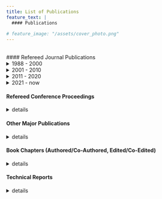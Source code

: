 ```yaml
---
title: List of Publications
feature_text: |
  #### Publications
  
# feature_image: "/assets/cover_photo.png" 
---
```



<br>
#### Refereed Journal Publications

<details markdown=1>
<summary> 1988 - 2000 </summary>


  1. Bell, J. B., Dawson, C. and Shubin, G. R., “An unsplit, higher order Godunov method for scalar conservation laws in multiple dimensions,” Journal of Computational Physics, 74 (1): 1-24, January 1988.
  1. Dawson, C., Russell, T. F. and Wheeler, M. F., “Some Improved Error Estimates for the Modified Method of Characteristics,” SIAM Journal on Numerical Analysis, 26 (6): 1487-1512, 1989.
  1. Dawson, C., “Godunov-mixed methods for immiscible displacement,” International Journal for Numerical Methods in Fluids, 11: 835-847, 1990.
  1. Dawson, C., Du , Q., and Dupont, T. F., “A finite difference domain decomposition method for numerical solution of the heat equation,” Math. Comp., 57: 63-71, 1991.
  1. Dawson, C., “Godunov-mixed methods for advective flow problems in one space dimension,” SIAM Journal on Numerical Analysis, 28 (5): 1282-1309, 1991.
  1. Chiang, C. Y., Dawson, C., and Wheeler, M. F., “Modeling of in-situ biorestoration of organic compounds in groundwater,” Transport in Porous Media, 6 (5) 667-702, October 1991.
  1. Dawson, C., Dupont, T. F., “Explicit/implicit, conservative Galerkin domain decomposition procedures for parabolic equations,” Math. Comp., 58: 21-34, 1992.
  1. Chellum, S, Wiesner, M., and Dawson, C., “Slip at a uniformly porous boundary: Effect on fluid flow and mass transfer,” J. Eng. Math., 26: 481-492, 1992.
  1. Dawson, C., “Godunov-mixed methods for advection-diffusion equations in multidimensions,” SIAM Journal on Numerical Analysis, 30 (5): 1315-1332, 1993.
  1. Grundy, R. E., van Duijn, C. J., and Dawson, C., “Asymptotic profiles with finite mass in one- dimensional contaminant transport through porous media: the fast reaction case,” Quarterly Journal of Mechanics and Applied Math, 47 (1): 69-106, 1994.
  1. Wood, B., Dawson, C., Streile, G., and Szecsody, J., “Modeling contaminant transport and biodegradation in a layered porous media system,” Water Resources Research, 30: 1833-1845, 1994.
  1. Dawson, C. and Dupont, T. F., “Explicit/implicit, conservative domain decomposition procedures for parabolic problems based on block-centered finite differences,” SIAM Journal on Numerical Analysis, 31 (4): 1045-1061, 1994.
  1. Dawson, C., van Duijn, C. J. and Wheeler, M. F., “Characteristic-Galerkin methods for contaminant transport with nonequilibrium adsorption kinetics,” SIAM Journal on Numerical Analysis, 31 (4): 982- 999, 1994.
  1. Shaw, S., Warby, M. K., Whiteman, J. R., Dawson, C., and Wheeler, M. F., “Numerical techniques for the treatment of quasistatic viscoelastic stress problems in linear isotropic solids,” Computer Methods in Applied Mechanics and Engineering, 118 (3-4): 211-237, October 1994.
  1. Dawson, C., “High-resolution upwind-mixed finite element methods for advection-diffusion equations with variable time stepping,” Numerical Methods for Partial Differential Equations, 11: 525-538, 1995.
  1. Chellam, S., Wiesner, M. R., and Dawson, C., “Laminar flow in porous ducts,” Reviews in Chemical Engineering, 11: 52-99, 1995.
  1. Wood, B., Ginn, T., and Dawson, C., “Effects of microbial metabolic lag in contaminant transport and biodegradation modeling,” Water Resources Research, 31: 553-563, 1995.
  1. Chiang, C. Y., Raven, G., and Dawson, C., “The relationship between monitoring well and aquifer solute concentrations,” Ground Water, 33: 718-726, 1995.
  1. Dawson, C., van Duijn, C. J., and Grundy, R. E., “Large time asymptotics in contaminant transport in porous media,” SIAM Journal on Applied Mathematics, 56 (4): 965-993, 1996.
  20. Hamed, M., Bedient, P. B. and Dawson, C., “Probabilistic modeling of aquifer heterogeneity using reliability methods,” Advances in Water Resources, 19 (5): 277-295, October 1996.
  21. Arbogast, T., Bryant, S., Dawson, C., Saaf, F., Wang, C. and Wheeler, M. F., “Computational methods for multiphase flow and reactive transport problems arising in subsurface contaminant remediation,” Journal of Computational and Applied Mathematics, 74 (1-2): 19-32, November 1996.
  22. van Duijn C. J., Grundy, R. E., and Dawson, C., “Large time profiles in reactive solute transport,” Transport in Porous Media, 27: 57-84, 1997.
  23. Dawson, C. N., Klie, H., Wheeler, M. F., and Woodward, C. S., “A parallel, implicit, cell-centered method for two-phase flow with a preconditioned Newton-Krylov solver,” Computational Geosciences, Vol. 1, pp. 215-249, 1997.
  24. Arbogast, T., Dawson, C. N., Keenan, P. T., Wheeler, M. F. and Yotov, I., “Enhanced cell-centered finite differences for elliptic equations on general geometry,” SIAM Journal on Scientific Computing, 19 (2): 404-425, 1998.
  25. Dawson, C. N., Wheeler, M. F. and Woodward, C. S., “A two-grid finite difference scheme for nonlinear parabolic equations,” SIAM Journal on Numerical Analysis, 35 (2): 435-452, 1998.
  26. Chippada, S., Dawson, C. N., Martinez, M. L., and Wheeler, M. F., “Finite element approximations to the system of shallow water equations I: Continuous-time a priori error estimates,” SIAM Journal on Numerical Analysis, 35 (2): 692-711, 1998.
  27. Dawson, C. N., “Analysis of an upwind-mixed finite element method for nonlinear contaminant transport equations,” SIAM Journal on Numerical Analysis, 35 (5): 1709-1724, 1998.
  28. Chippada, S., Dawson, C. N., Martinez-Canales, M. L. and Wheeler, M. F., “Finite element approximations to the system of shallow water equations II: Discrete-time a priori error estimates,” SIAM Journal on Numerical Analysis, 36 (1): 226-250, 1998.
  29. Abate, J., Wang, P., Sepehrnoori, K., and Dawson, C., “Application of an automatic differentiation tool in the development of a compositional reservoir simulator,” Commun. Numer. Meth. Engrg., 15: 423- 434, 1999.
  30. Dawson, C. and Kirby, R., “Solution of parabolic equations by backward Euler-mixed finite element methods on a dynamically changing mesh,” SIAM Journal on Numerical Analysis, 37 (2): 423-442, 1999.
  31. Dawson, C. and Aizinger, V., “Upwind-mixed methods for transport equations,” Computational Geosciences, Vol. 3, pp. 93-110, 1999.
  32. Dawson, C., “Conservative, shock-capturing transport methods with nonconservative velocity approximations,” Computational Geosciences, Vol. 3, pp. 205-227, 2000.
  33. Holder, A.W., Bedient, P.B. and Dawson, C.N., “FLOTRAN, a three-dimensional ground water model, with comparisons to analytical solutions and other models,” Advances in Water Resources, 23 (5): 517-530, February 2000.
  34. Woodward, C.S. and Dawson, C.N., “Analysis of expanded mixed finite element methods for a nonlinear parabolic equation modeling flow into variably saturated porous media,” SIAM Journal on Numerical Analysis, 37 (3): 701-724, 2000.
  35. Dawson, C. and Martinez-Canales, M., “A characteristic-Galerkin approximation to a system of shallow water equations,” Numerische Mathematik, Vol. 86, pp. 239-256, 2000.
  36. Aizinger, V., Dawson, C., Cockburn, B. and Castillo, P., “Local discontinuous Galerkin methods for contaminant transport,” Advances in Water Resources, 24 (1): 73-87, October 2000.
  37. Bryant, S., Dawson, C. and van Duijn, C. J., “Dispersion-induced chromatographic waves,” Ind. Eng. Chem. Res., Vol. 39, pp. 2682-2691, 2000.
  38. Dawson, C. and Martinez-Canales, M., “Finite element approximations to the system of shallow water equations, Part III: On the treatment of boundary conditions,’’ SIAM Journal on Numerical Analysis, 38 (1): 149-159, 2000.

</details>

<details markdown=1>

<summary> 2001 - 2010 </summary>


  39. Dawson, C. and Kirby, R., “High resolution schemes for conservation laws with locally varying time steps,” SIAM Journal on Scientific Computing, 22, (6): 2256-2281, 2001.
  40. Dawson, C. and Proft, J., “A priori error estimates for interior penalty versions of the local discontinuous Galerkin method applied to transport equations,’’ Numerical Methods for Partial Differential Equations, 17: 545-561, 2001.
  41. Aizinger, V. and Dawson, C., “A discontinuous Galerkin method for two-dimensional flow and transport in shallow water,’’ Advances in Water Resources, 25 (1): 67-84, January 2002.
  42. Cockburn, B. and Dawson, C., “Approximation of the velocity by coupling discontinuous Galerkin and mixed finite element methods for flow problems,” Computational Geosciences, 6: 505-522, 2002.
  43. Mazzia, A., Bergamaschi, L., Dawson, C. and Putti, M., “Godunov mixed methods on triangular grids
  for advection dispersion equations,” Computational Geosciences, 6: 123-139, 2002.
  44. Dawson, C. and Proft, J., “Coupling of continuous and discontinuous Galerkin methods for transport problems,” Computer Methods in Applied Mechanics and Engineering, 191 (29-30): 3213-3231, May
  2002.
  45. Dawson, C. and Proft, J., “Discontinuous and coupled continuous/discontinuous Galerkin methods for
  the shallow water equations,” Computer Methods in Applied Mechanics and Engineering, 191 (41-42):
  4721-4746, September 2002.
  46. Dawson, C. and Proft J., “Discontinuous/continuous Galerkin methods for coupling the primitive and
  wave continuity equations of shallow water,” Computer Methods in Applied Mechanics and
  Engineering, 192 (47-48): 5123-5145, November 2003.
  47. Dawson, C., “The pk+1 – sk Discontinuous Galerkin Method for Elliptic Equations,” SIAM Journal on
  Numerical Analysis, 40 (6): 2151 – 2170, 2002.
  48. Dawson, C. and Proft, J., “Coupled discontinuous and continuous Galerkin finite element methods for
  the depth-integrated shallow water equations,” Computer Methods in Applied Mechanics and
  Engineering,193 (3-5): 289-318, January 2004.
  49. Dawson, C., Sun, S. and Wheeler, M. F., “Compatible Algorithms for Coupled Flow and Transport,”
  Computer Methods in Applied Mechanics and Engineering, 193 (23-26): 2565-2580, June 2004.
  50. Dawson, C. and Aizinger, V., “A Discontinuous Galerkin Method for Three-dimensional Shallow Water
  Equations,” Journal of Scientific Computing, 22 (1): 245-267, June 2005.
  51. Dawson, C., “Coupling Local Discontinuous and Continuous Galerkin Methods for Flow Problems,”
  Advances in Water Resources, 28 (7): 729-744, July 2005.
  52. Kubatko, E., Westerink, J.J. and Dawson, C., “An Unstructured Grid Morphodynamic Model with a
  Discontinuous Galerkin Method for Bed Evolution,” Ocean Modelling, 15 (1-2): 71-89, 2006.
  53. Dawson, C. and Baird, J., “The Representer Method for Data Assimilation in Single-phase Darcy Flow
  in Porous Media,” Computational Geosciences, 9: 247-271, 2005.
  54. Dawson, C.N., Editor, Special Issue on Discontinuous Galerkin Methods, Computer Methods in Applied
  Mechanics and Engineering, 195 (25-28), May 2006.
  55. Dawson, C., Westerink J.J., Feyen, J. and Pothina, D., “Continuous, Discontinuous and Coupled
  Discontinuous-Continuous Galerkin Finite Element Methods for the Shallow Water Equations,”
  International Journal for Numerical Methods in Fluids, 52 (1): 63-88, September 2006.
  56. Dawson, C., “Analysis of discontinuous finite element methods for ground water/surface water
  coupling,” SIAM Journal on Numerical Analysis, 44 (4): 1375-1404, 2006.
  57. Li, H., Farthing, M., Dawson, C. and Miller, C.T., “Local discontinuous Galerkin approximations to
  Richards' equation,” Advances in Water Resources, 30 (3): 555-575, March 2007.
  58. Kubatko, E.J., Westerink, J.J., and Dawson, C., “hp Discontinuous Galerkin methods for advection dominated problems in shallow water,” Computer Methods in Applied Mechanics and Engineering,
  196 (1-3): 437-451, December 2006.
  59. Baird, J. and Dawson, C., “A Posteriori Error Estimation of the Representer Method for Single-Phase
  Darcy Flow,” Computer Methods in Applied Mechanics and Engineering, 196 (9-12): 1623-1632,
  February 2007.
  60. Aizinger, V. and Dawson, C., “The Local Discontinuous Galerkin Method for Three Dimensional
  Shallow Water Flow,” Computer Methods in Applied Mechanics and Engineering, 196 (4-6): 734-746,
  January 2007.
  61. Kubatko, E. J., Westerink, J. J., and Dawson, C., “Semi discrete discontinuous Galerkin methods and
  stage-exceeding-order, strong-stability-preserving Runge-Kutta time discretizations,” Journal of
  Computational Physics, 222 (2): 832-848, March 2007.
  62. Westerink, J. J., Luettich, R. A., Feyen, J. C., Atkinson, J. H., Dawson, C. N., Roberts, H. J., Powell,
  M. D., Dunion, J. P., Kubatko, E. J., and Pourtaheri, H., “A Basin to Channel Scale Unstructured Grid Hurricane Storm Surge Model applied to Southern Louisiana,” Monthly Weather Review, 136: 833-
  864, 2008.
  63. Baird, J. and Dawson, C., “The representer method for two-phase flow in porous media,”
  Computational Geosciences, 11 (3): 235-248, September 2007.
  64. Iglesias, M. and Dawson, C., “The representer method for state and parameter estimation in single-
  phase Darcy flow,” Computer Methods in Applied Mechanics and Engineering, 196 (45-48): 4577-
  4596, September 2007.
  65. Dawson, C., “A continuous/discontinuous Galerkin framework for modeling coupled subsurface and
  surface water flow,” Computational Geosciences, 12 (4): 451-472, December 2008.
  66. Alonso, R. J., Santillana, M. and Dawson, C., “Analysis of the diffusive wave approximation of the
  Shallow Water equations,” European Journal of Applied Mathematics, 19: 575-606, 2008.
  67. Kees, C.E., Farthing, M.W. and Dawson, C.N., “Locally conservative, stabilized finite element methods
  for variably saturated flow,” Computer Methods in Applied Mechanics and Engineering, 197 (51-52):
  4610-4625, October 2008.
  68. Kubatko, E.J., Dawson, C. and Westerink, J.J., “Time step restrictions for Runge-Kutta discontinuous
  Galerkin methods on triangular grids,” Journal of Computational Physics, 227 (23): 9697-9710,
  December 2008.
  69. Kubatko, E.J., Bunya, S., Dawson, C. and Westerink J.J., “Dynamic p-adaptive Runge-Kutta
  discontinuous Galerkin methods for the shallow water equations, “ Computer Methods in Applied
  Mechanics and Engineering, 198: 1766-1774, 2009.
  70. Kubatko, E.J., Bunya, S., Dawson, C., Westerink, J.J. and Mirabito, C., “A performance comparison of
  continuous and discontinuous finite element shallow water models,” Journal of Scientific Computing,
  40: 315-339, 2009.
  71. Bunya, S., Kubatko, E.J., Westerink, J.J. and Dawson, C., “A wetting and drying treatment for the
  Runge-Kutta discontinuous Galerkin solution to the shallow water equations,” Computer Methods in
  Applied Mechanics and Engineering, 198: 1548-1562, 2009.
  72. Liu, R., Wheeler, M.F., Dawson, C.N. and Dean, R.H., “ Modeling of convection-dominated
  thermoporomechanics problems using incomplete interior penalty Galerkin method,” Computer
  Methods in Applied Mechanics and Engineering, 198: 919-919, 2009.
  73. Liu, R., Wheeler, M.F., and Dawson, C.N., “A three-dimensional nodal-based implementation of a
  family of discontinuous Galerkin methods for elasticity problems,” Computers and Structures, 87:
  141-150, 2009.
  74. Iglesias, M. and Dawson, C., “An iterative representer-based scheme for data inversion in reservoir
  modeling,” Inverse Problems, 25 (3): 1-34, January 2009.
  75. Liu, R., Wheeler, M.F., Dawson, C.N. and Dean, R.H., “On a coupled discontinuous/continuous
  Galerkin framework and an adaptive penalty scheme for poroelasticity problems,” Computer Methods
  in Applied Mechanics and Engineering, 198: 3499-3510, 2009.
  76. Santillana, M. and Dawson, C., “A numerical approach to study the properties of solutions of the
  diffusive wave approximation of the shallow water equations,” Computational Geosciences, 14 (1):
  31-53, January 2010.
  77. Bunya, S., Dietrich, J.C., Westerink, J.J., Ebersole, B.A., Smith, J.M., Atkinson, J.H., Jensen, R., Resio,
  D.T., Luettich, R.A., Dawson, C., Cardone, V.J., Cox, A.T., Powell, M.D., Westerink, H.J., Roberts, H.J., “A high resolution coupled riverine flow, tide, wind, wind wave and storm surge model for Southern Louisiana and Mississippi: Part I-model development and validation,” Monthly Weather Review, 138 (2): 345-377, 2010.
  78. Dietrich, J.C., Bunya, S., Westerink, J.J., Ebersole, B.A., Smith, J.M., Atkinson, J.H., Jensen, R., Resio, D.T., Luettich, R.A., Dawson, C., Cardone, V.J., Cox, A.T., Powell, M.D., Westerink, H.J. and Roberts, H.J., “A high-resolution coupled riverine flow, tide, wind, wind wave and storm surge model for Southern Louisiana and Mississippi: Part II-synoptic description and analysis of Hurricanes Katrina and Rita,” Monthly Weather Review, 138 (2): 378-404, 2010.
  79. Santillana, M. and Dawson, C., “A local discontinuous Galerkin method for a doubly nonlinear diffusion equation arising in shallow water modeling,” Computer Methods in Applied Mechanics and Engineering, 199 (23-24): 1424-1436, April 2010.
  80. Wirasaet, D., Tanaka, S., Kubatko, E.J., Westerink, J.J. and Dawson, C., “A performance comparison of nodal discontinuous Galerkin methods on triangles and quadrilaterals,” International Journal of Numerical Methods in Fluids, 64: 1336-1362, 2010.

</details>

<details markdown=1>

<summary> 2011 - 2020 </summary>


  81. Tanaka, S., Bunya, S., Westerink, J.J., Dawson, C. and Luettich, R.A., “Scalability of an unstructured grid continuous Galerkin based hurricane storm surge model,” Journal of Scientific Computing, 46: 329-358, 2011.
  82. Dietrich, J.C., Zijlema, M., Westerink, J.J., Holtuijsen, L.H., Dawson, C., Luettich, R.A., Jr., Jensen, R., Smith, J.M., Stelling, G.S. and Stone, G.W., “Modeling hurricane waves and storm surge using integrally-coupled, scalable computations,” Coastal Engineering, 58 (1): 45-65, January 2011.
  83. Mirabito, C., Dawson, C., Kubatko, E.J., Westerink, J.J. and Bunya, S., “Implementation of a discontinuous Galerkin morphological model on two-dimensional unstructured meshes,” Computer Methods in Applied Mechanics and Engineering, 200: 189-207, 2011.
  84. Liu, R., Wheeler, M.F., Dawson, C., and Dean, R., “A fast convergent rate preserving discontinuous Galerkin framework for rate-independent plasticity problems,” Computer Methods in Applied Mechanics and Engineering, 199: 3213-3226, 2010.
  85. Butler, T., Dawson, C. and Wildey, T., “A posteriori error analysis of stochastic differential equations using polynomial chaos expansions,” SIAM Journal on Scientific Computing, 33 (3): 1267-1291, 2011.
  86. Dietrich, J.C., Westerink, J.J., Kennedy, A.B., Smith, J.M., Jensen, R.E., Zijlema, M., Holthuijsen, L.H.,
  Dawson, C., Luettich, R.A., Jr., Powell, M.D., Cardone, V.J., Cox, A.T., Stone, G.W., Pourtaheri, H., Hope, M.E, Tanaka, S., Westerink., L.G., Westerink. H.J. and Cobell, Z., “Hurricane Gustav (2008) Waves and Storm Surge: Hindcast, Synoptic Analysis and Validation in Southern Louisiana,” Monthly Weather Review, 139: 2488-2522, 2011.
  87. Dawson, C., Kubatko, E.J., Westerink, J.J., Trahan, C., Mirabito, C., Michoski, C. and Panda, N., “Discontinuous Galerkin methods for modeling Hurricane storm surge,” Advances in Water Resources, 34 (9): 1165-1176, September 2011.
  88. Michoski, C., Mirabito, C., Dawson, C., Wirasaet, D., Kubatko, E.J. and Westerink, J.J., “Adaptive hierarchic transformations over dynamic p-enriched schemes applied to generalized DG systems,” Journal of Computational Physics, 230 (22): 8028-8056, September 2011.
  89. Michoski, C., Mirabito, C., Dawson, C., Wirasaet, D., Kubatko, E.J. and Westerink, J.J., “Dynamic p- enrichment schemes for multicomponent reactive flows,” Advances in Water Resources, 34 (12): 1666-1680, December 2011.
  90. Dietrich, J.C., Tanaka, S., Westerink, J.J., Dawson, C., Luettich, R.A., Jr., Zijlema, M., Holthuijsen, L.H., Smith, J.M., Westerink, L.G., and Westerink, H.J., “Performance of the unstructured-mesh, SWAN+ADCIRC model in computing hurricane waves and surge,” Journal of Scientific Computing, 52: 468-497, 2012.
  91. Dietrich, J.C., Trahan, C.J., Howard, M.T., Fleming, J.G., Weaver, R.J., Tanaka, S., Yu, L, Luettich, R.A., Jr., Dawson, C., Wells, G., Westerink, J.J., Lu, A., Vega, K., Kubach, A., Dresback, K.M., Kolar, R.L., Kaiser, C. and Twilley, R.R., “Surface trajectories of oil transport along the northern coastline of the Gulf of Mexico,” Continental Shelf Research, 41: 17-47, 2012.
  92. Mattis, S., Dawson, C., Kees, C.E. and Farthing, M.W., “Numerical modeling of drag for flow through vegetated domains and porous structures,” Advances in Water Resources, 39: 44-59, April 2012.
  93. Trahan, C.J. and Dawson, C., “Local time-stepping in Runge-Kutta discontinuous Galerkin finite element methods applied to the shallow water equations,” Computer Methods in Applied Mechanics and Engineering, 217-220: 139-152, April 2012.
  94. Butler, T., Altaf, M.U., Dawson, C., Hoteit, I., Luo, X. and Mayo T., “Data Assimilation within the Advanced Circulation (ADCIRC) modeling framework for hurricane storm surge forecasting,” Monthly Weather Review, 140: 2215-2231, 2012.
  95. Kennedy, A.B., Westerink, J.J., Smith, J.M., Hope, M.E., Hartman, M. Taflanidis, A.A., Tanaka, S., Westerink H., Cheung, K.F., Smith, T., Hamann, M., Minamide, M., Ota A. and Dawson, C., “Tropical cyclone inundation potential on the Hawaiian Islands of Oahu and Kauai,” Ocean Modelling, 52-53: 54-68, August 2012.
  96. Miller, C.T., Dawson, C.N., Farthing, M.W., Hou, T.Y., Huang, J., Kees, C.E., Kelley, C.T. and Langtangen, H.P., “Numerical simulation of water resources problems: Models, methods, and trends,” Advances in Water Resources, 51: 405-437, January 2013.
  97. Zhang, Y., Kennedy, A., Panda, N., Dawson, C.N. and Westerink, J.J., “Boussinesq-Green-Naghdi rotational water wave theory,” Coastal Engineering, 73: 13-27, March 2013.
  98. Aizinger, V., Proft, J, Dawson, C., Pothina, D. and Negusse, S., “A three-dimensional discontinuous Galerkin model applied to the baroclinic simulation of Corpus Christi Bay,” Ocean Dynamics, 63: 89- 113, 2013.
  99. Dietrich, J.C., Zijlema, M., Allier, P.-E., Holthuijsen, L.H., Booij, N., Meixner, J.D., Proft, J.K., Dawson, C.N., Bender, C.J., Naimaster, A., Smith, J.M., and Westerink, J.J., “Limiters for spectral propagation velocities in SWAN,” Ocean Modelling, 70: 85-102, October 2013.
  100. Povich, T.J., Dawson, C.N., Kees, C.E. and Farthing, M.W., “Finite element methods for variable density flow and solute transport,” Computational Geosciences, 17: 529-550, 2013.
  101. Altaf, M.U., Butler T., Luo, X., Dawson, C., Mayo, T. and Hoteit, I., “Improving short range ensemble Kalman storm surge forecasting using robust adaptive inflation,” Monthly Weather Review, 141: 2705-2720, 2013.
  102. Dawson, C. and Videman, J.H., “A streamline diffusion finite element method for the viscous shallow water equations,” Journal of Computational and Applied Mathematics, 251: 1-7, October 2013.
  103. Dawson, C., Trahan, C.J. Kubatko, E.J., Westerink, J.J., “A parallel local timestepping Runge-Kutta discontinuous Galerkin method with applications to coastal ocean modeling,” Computer Methods in Applied Mechanics and Engineering, 259: 154-165, June 2013.
  104. Hope, M.E., Westerink, J.J., Kennedy, A.B., Kerr, P.C., Dietrich, J.C., Dawson, C., Bender, C., Smith, J.M., Jensen, R.M., Zijlema, M., Holthuijsen, L.H., Luettich, R.A., Jr., Powell, M.D., Cardone, V.J., Cox, A.T., Pourtaheri, H., Roberts, H.J., Atkinson, J.H., Tanaka, S., Westerink, H.J. and Westerink, L.G., “Hindcast and validation of Hurricane Ike (2008) Waves, Forerunner, and Storm Surge,” Journal of Geophysical Research Oceans, 118: 4424-4460, 2013.
  105. Kerr, P., Martyr, R., Donahue, A., Hope, M., Westerink, J.J., Luettich, R., Kennedy A., Dietrich, J., and Dawson, C., “U.S. IOOS coastal and ocean modeling testbed: Evaluation of tide, wave, and hurricane surge response sensitivities to mesh resolution and friction in the Gulf of Mexico,” Journal of Geophysical Research Oceans,118: 4633-4661, 2013.
  106. Martyr, R., Dietrich, J.C., Westerink, J.J., Kerr, P.C., Dawson, C., Smith, J.M., Pourtaheri, H., Powell, N., van Ledden, M., Tanaka, S., Roberts, H.J., Westerink, H.J., and Westerink, L.G., “Simulating hurricane storm surge in the lower Mississippi River under varying flow conditions,” Journal of Hydraulic Engineering, 139: 492-501, 2013.
  107. Butler, T., Dawson, C. and Wildey, T., “Propagation of Uncertainties Using Improved Surrogate Models,” SIAM/ASA Journal on Uncertainty Quantification, 1 (1): 164-191, 2013.
  108. Michoski, C., Dawson, C., Mirabito, C., Kubatko, E.J., Wirasaet, D. and Westerink, J.J., “Fully coupled methods for multiphase morphodynamics,” Advances in Water Resources, 59: 95-110, September 2013.
  109. Meixner, J., Dietrich, J.C., Dawson, C., Zijlema, M. and Holthuijsen, L.H., “A discontinuous Galerkin coupled wave propagation/circulation model,” Journal of Scientific Computing, 59 (2): 334-370, May 2014.
  110. Mayo, T., Butler, T., Dawson C. and Hoteit, I., “Data assimilation within the Advanced Circulation (ADCIRC) modeling framework for the estimation of Manning’s Friction Coefficient,” Ocean Modelling, 76: 43-58, April 2014.
  111. Mandli, K.T. and Dawson, C., “Adaptive mesh refinement for storm surge,” Ocean Modelling,75: 36- 50, March 2014.
  112. Iglesias, M. and Dawson, C., “The regularizing Levenberg-Marquardt scheme for history matching of petroleum reservoirs,” Computational Geosciences, 17: 1033-1053, 2013.
  113. Wirasaet, D., Kubatko, E.J., Michoski, C., Tanaka, S., Westerink, J.J. and Dawson, C., “Discontinuous Galerkin methods with nodal and hybrid modal/nodal triangular, quadrilateral, and polygonal elements for nonlinear shallow water flow,” Computer Methods in Applied Mechanics and Engineering, 270: 113-149, March 2014.
  114. Zhang, Y., Kennedy, A.B., Panda, N., Dawson, C. and Westerink, J.J., “Generating-absorbing sponge layers for phase-resolving wave models,” Coastal Engineering, 84:1-9, February 2014.
  115. Altaf, M.U., Butler, T., Mayo, T., Luo, X., Dawson, C., Heemink, A. and Hoteit, I., “A comparison of ensemble Kalman filters for storm surge assimilation,” Monthly Weather Review, 142 (8): 2899-2914, August 2014.
  116. Butler, T., Estep, D., Tavener, S., Dawson, C. and Westerink, J.J., “A measure-theoretic computational method for inverse sensitivity problems III: Multiple quantities of interest,” SIAM/ASA Journal on Uncertainty Quantification, 2 (1): 174-202, 2014.
  117. Mirabito, C., Dawson, C. and Aizinger, V., “An a priori error estimate for the local discontinuous Galerkin method for shallow water and morphodynamic flow,” Numerical Methods for Partial Differential Equations, 31 (2): 397-421, March 2015.
  118. Restrepo, J.M., Venkataramani, S.C. and Dawson, C., “Nearshore sticky waters,” Ocean Modelling, 80: 49-58, August 2014.
  119. Sebastian, A., Proft, J., Dietrich, J.C., Du, W., Bedient, P.B. and Dawson, C., “Characterizing hurricane storm surge behavior in Galveston Bay using the SWAN+ADCIRC model,” Coastal Engineering, 88: 171-181, June 2014.
  120. Zhang, Y., Kennedy, A.B., Donahue, A.S., Westerink, J.J., Panda, N. and Dawson, C., “Rotational surf zone modeling for O (μ4) Boussinesq-Green-Naghdi systems,” Ocean Modelling, 79: 43-53, July 2014.
  121. Meixner, J., Dietrich, J.C., Dawson, C., Zijlema, M. and Holthuijsen, L.H., “A Discontinuous Galerkin Coupled Wave Propagation/Circulation Model,” Journal of Scientific Computing, 59 (2): 334-370, May 2014.
  122. Panda, N., Dawson, C., Zhang, Y., Kennedy, A.B., Westerink, J.J. and Donahue, A.S., “Discontinuous Galerkin methods for solving Boussinesq-Green-Naghdi equations in resolving non-linear and dispersive surface water waves,” Journal of Computational Physics, 273: 570-588, September 2014.
  123. Sraj, I, Mandli, K.T., Knio, O.M., Dawson, C.N. and Hoteit, I., “Uncertainty quantification and inference of Manning’s friction coefficients using DART buoy data during the Tōhoku tsunami,” Ocean Modelling, 83: 82-97, November 2014.
  124. Donahue, A., Zhang, Y., Kennedy, A.B., Westerink, J.J., Panda, N. and Dawson, C., “A Boussinesq- scaled, pressure-Poisson water wave model,” Ocean Modelling, 86: 36-57, February 2015. .
  125. Butler, T., Graham, L., Estep, D., Dawson, C. and Westerink, J.J., “Definition and solution of a stochastic inverse problem for the Manning’s n parameter field in hydrodynamic models,” Advances in Water Resources, 78: 60-79, April 2015.
  126. Neupane, P. and Dawson, C., “A discontinuous Galerkin method for modeling flow in networks of channels,” Advances in Water Resources, 79: 61-79, May 2015.
  127.Höllt, T., Altaf, M.U., Mandli, K.T., Hadwiger, M., Dawson, C.N., and Hoteit, I., “Visualizing uncertainties in a storm surge ensemble data assimilation and forecasting,” Natural Hazards, 77 (1): 317-336, May 2015.
  128. Mattis, S.A., Dawson, C.N., Kees, C.E. and Farthing, M.W., “An immersed structure approach for fluid-vegetation interaction,” Advances in Water Resources, 80: 1-16, June 2015.
  129. Burleson, D.W., Rifai, H.S., Proft, J.K., Dawson, C. and Bedient, P.B., “Vulnerability of an industrial corridor in Texas to storm surge,” Natural Hazards, 77 (2): 1183-1203, June 2015.
  130. Sund, N., Bolster, D., Mattis, S., and Dawson, C., “Pre-asymptotic Transport Upscaling in Inertial and Unsteady Flows Through Porous Media,” Transport in Porous Media, 109 (2): 411-432, September 2015.
  131. Mattis, S.A., Butler, T.D., Dawson, C.N., Estep, D. and Vesselinov, V.V., “Parameter estimation and prediction for groundwater contamination based on measure theory,” Water Resources Research, 51 (9):7608-7629, September 2015.
  132. Wiraset, D., Brus, S.R., Michoski, C.E., Kubatko, E.J., Westerink, J.J. and Dawson, C., “Artificial boundary layers in discontinuous Galerkin solutions to shallow water equations in channels,” Journal of Computational Physics, 299: 597-612, October 2015.
  133. Hinkelmann, R., Liang, Q., Aizinger, V. and Dawson, C., “Robust shallow water models,” Environmental Earth Sciences, 74 (11): 7273-7274, December 2015.
  134. Michoski, C., Dawson, C., Kubatko, E.J., Wirasaet, D., Brus, S. and Westerink, J.J., “A Comparison of Artificial Viscosity, Limiters, and Filters, for High Order Discontinuous Galerkin Solutions in Nonlinear Settings,” Journal of Scientific Computing, 66 (1): 406-434, January 2016.
  135. Sund, N., Bolster, D. and Dawson, C., "Upscaling transport of a reacting solute through a periodically converging-diverging channel at pre-asymptotic times," Journal of Contaminant Hydrology, 182: 1-15, November 2015.
  136. Torres, J., Bass, B., Irza, N., Fang, Z., Proft, J., Dawson, C., Kiani, M. and Bedient, P., “Characterizing the hydraulic interactions of hurricane storm surge and rainfall–runoff for the Houston–Galveston region,” Coastal Engineering, 106: 7-19, December 2015.
  137.Samii, A., Panda, N., Michoski, C. and Dawson, C., “A Hybridized Discontinuous Galerkin Method for the Nonlinear Korteweg–de Vries Equation,” Journal of Scientific Computing, 68 (1): 191-212, July 2016.
  138.Donahue, A.S., Kennedy, A.B., Westerink, J.J., Zhang, Y. and Dawson, C., “Simulation of wave phenomena in the nearshore through application of O(μ2) and O(μ4) pressure-Poisson Boussinesq type models,” Coastal Engineering, 114: 61-76, August 2016.
  139. Samii, A., Michoski, C. and Dawson, C., “A parallel and adaptive hybridized discontinuous Galerkin method for anisotropic nonhomogeneous diffusion,” Computer Methods in Applied Mechanics and Engineering, 304: 118-139, June 2016.
  140.Michoski, C., Alexanderian, A., Paillet, C., Kubatko, E.J. and Dawson, C., “Stability of Nonlinear Convection– Diffusion–Reaction Systems in Discontinuous Galerkin Methods,” Journal of Scientific Computing, 70, pp. 516-550,2017..
  141.Brus, S.R., Wirasaet, D., Westerink, J.J. and Dawson, C., “Performance and Scalability Improvements for Discontinuous Galerkin Solutions to Conservation Laws on Unstructured Grids,” Journal of Scientific Computing, 70, pp. 210-242, 2017..
  142.Ozgokmen, T., Chasignet, C., Dawson, C., Dukhovskoy, D., Jacobs, G., Ledwell, J., Garcia-Pineda, O., MadDonald, I., Morey, S., Olascoaga, M., Poje, A., Reed, M. and Skancke, J., “Over What Area Did the Oil and Gas Spread During the 2010 Deepwater Horizon Oil Spill?,” Oceanography, 29 (3): 96-107, September 2016.
  143.Graham, L., Butler, T., Walsh, S., Dawson, C. and Westerink, J.J., “A measure-theoretic algorithm for estimating bottom friction in a coastal inlet: Case study of Bay St. Louis during Hurricane Gustav (2008),” Monthly Weather Review, 145, pp. 929-954, 2017.
  144.Bass, B., Irza, J.N., Proft, J., Bedient, P. and Dawson, C., “Fidelity of the integrated kinetic energy factor as an indicator of storm surge impacts,” Natural Hazards, 85: 575-595, 2017.
  145.Presho, M., Mattis, S. and Dawson, C., “Uncertainty quantification of two-phase flow problems via measure theory and the generalized multiscale finite element method,” Computational Geosciences (2016). Doi:10.1007/s10596-016-9603-2.
  146.Torres, J.M., Bass, B., Irza, J.N., Proft, J., Sebastian, A., Dawson, C., and Bedient, P (2017), “Modeling the Hydrodynamic Performance of a Conceptual Storm Surge Barrier System for the Galveston Bay Region”, Journal of Waterway, Port, Coastal, and Ocean Engineering. DOI: 10.1061/(ASCE)WW.1943-5460.0000389.
  147. Dietrich, J.C., Muhammad, A., Curcic, M., Fathi, A., Dawson, C., Chen, S. and Luettich, R., “Sensitivity of Storm Surge Predictions to Atmospheric Forcing during Hurricane Isaac (2012)”, Journal of Waterway, Port, Coastal, and Ocean Engineering, 2018, 144(1):04017035.
  148. Panda, N., Butler, T., Estep D., Graham, L. and Dawson, C., “A stochastic inverse problem for multiscale models”, International Journal for Multiscale Computational Engineering, 15, pp. 265-283, 2017.
  149. Siripatana, A., Mayo, T., Sraj, I., Knio, O., Dawson, C., Le Maitre, O., and Hoteit, I., “Assessing an ensemble Kalman filter inference of Manning’s n coefficient of an idealized tidal inlet against a polynomial chaos-based MCMC”, Ocean Dynamics (2017) 67: 1067. https://doi.org/10.1007/s10236- 017-1074-z.
  150. Giraldi, L, Le Maître, O.P., Mandli, K.T., Dawson, C.N., Hoteit, I, and Knio, O.M., “Bayesian inference of earthquake parameters from buoy data using a polynomial chaos-based surrogate”, Computational Geosciences, 17, pp. 683-699, 2017.
  151. Rathje, E.M., Dawson, C., Padgett, J. E., Pinelli, J.P., Stanzione D., Adair A., Arduino, P., Brandenberg, S.J. Cockerill T., Dey C., Esteva, M., Haan, F., Hanlon, M., Kareem, A., Lowes, L., Mock S., and Mosqueda, G., “DesignSafe: New Cyberinfrastructure for Natural Hazards Engineering”,
  Natural Hazards Review, 18, 2017.
  152. Bass, B., Torres, J.M., Irza, J.N., Proft, J., Sebastian, A., Dawson, C. and Bedient P., “Surge
  dynamics across a complex bay coastline, Galveston Bay, TX,” Coastal Engineering 138, pp. 165-183,
  2018.
  153. Jain, P.K., Mandli, K., Hoteit, I., Knio, O. and Dawson, C., “Dynamically adaptive data-driven
  simulation of extreme hydrological flows,” Ocean Modelling 122, pp. 85-103, 2018.
  154. Samii, A. and Dawson, C., “An explicit hybridized discontinuous Galerkin method for Serre-Green- Naghdi wave model,” Computer Methods in Applied Mechanics and Engineering, 330, pp. 447-470,
  2018.
  155. Mattis, S.A., Kees, C.E., Wei, Maya V., Dimakopoulos, A., and Dawson, C., “A computational model
  for wave attenuation by flexible vegetation,” Journal of Waterway, Port, Coastal, and Ocean
  Engineering, to appear.
  156. He, J., Mattis, S., Butler, T. and Dawson, C., “Data driven uncertainty quantification for flow and
  transport modeling using support vector machines,” Computational Geosciences, to appear.
  157. Trahan, C.J., Savant, G., Berger, R.C., Farthing, M., McAlpin, T.O., Pettey, L., Choudhary, G.K., and Dawson, C., “Formulation and application of the adaptive hydraulics three-dimensional shallow water
  and transport models,” Journal of Computational Physics 374, pp. 47-90, 2018.
  158. Siripatana, A, Mayo, T., Knio, O., Dawson, C., Le Maitre, O., and Hoteit, I., “Ensemble Kalman filter
  inference of spatially-varying Manning’s n coefficients in the coastal ocean,” Journal of Hydrology
  562, pp. 664-684, 2018.
  159. Rupp, A., Knabner, P., and Dawson, C., “A local discontinuous Galerkin scheme for Darcy flow with
  internal jumps,” Computational Geociences 22, pp. 1149-1159, 2018.
  160. Sraj, I., Mandli, K.T., Knio, O., Dawson, C. and Hoteit, I., “Quantifying uncertainties in fault slip
  distribution during the Tohoku tsunami using polynomial chaos,” Ocean Dynamics 67, pp. 1535-1551, 2017.

</details>

<details markdown=1>

<summary> 2021 - now </summary>


</details>


#### Refereed Conference Proceedings

<details markdown=1>

<summary> details </summary>


1. Dawson, C., Dupont, T. F., and Wheeler, M. F., “The rate of convergence of the modified method of characteristics for linear advection equations in one dimension,” Mathematics for Large-Scale Computation, J. Diaz, ed., Marcel-Dekker, New York, pp. 115-126, 1989.
2. Chippada, S., Dawson, C. N., Martinez, M. L., and Wheeler, M. F., “A Godunov-type finite volume method for the system of shallow water equations,” Computer Methods in Applied Mechanics and Engineering, Proceedings of the 1997 Symposium on Advances in Computational Mechanics, 151 (1- 2): 105-129, January 1998.
3. Chippada, S., Dawson, C. N., Martinez, M. L., and Wheeler, M. F., “A projection method for constructing a mass conservative velocity field,” Computer Methods in Applied Mechanics and Engineering, Proceedings of the 1997 Symposium on Advances in Computational Mechanics, 157 (1- 2): 1-10, April 1998.
4. Dawson, C., Aizinger, V. and Cockburn, B., “The local discontinuous Galerkin method for contaminant transport problems,” Discontinuous Galerkin Methods, Theory, Computation and Applications, Lecture Notes in Computational Science and Engineering, B. Cockburn, G.E. Karniadakis and C.-W. Shu, eds., Springer, Berlin, pp. 309-314, 2000.
5. Dawson, C. and Aizinger, V., “The local discontinuous Galerkin method for advection-diffusion equations arising in groundwater and surface water applications,” Resource Recovery, Confinement and Remediation of Environmental Hazards, Institute for Mathematics and its Applications Volume, J. Chadam, A. Cunningham, R. E. Ewing, P. Ortoleva, and M. F. Wheeler, eds., Springer-Verlag, pp. 231-246, 2002.
6. Dawson, C., “Discontinuous, Continuous and Coupled Finite Element Methods for Shallow Water Flows,” CMWR XV, Proceedings, Vol. II. (C. Miller, ed.), John Wiley, pp. 1681-1690, 2004.
7. Aizinger, V., and Dawson, C., “A Discontinuous Galerkin Method for Three-Dimensional Shallow Water Flows with Free Surface,” CMWR XV, Proceedings, Vol. II. (C. Miller, ed.), John Wiley, pp. 1691-1702, 2004.
8. Dawson, C., Westerink, J., Kubatko, E., Proft, J., and Mirabito, C., “Parallel Finite Element Models for Hurricane Storm Surges,” Proceedings of the Teragrid 2008 Conference, Las Vegas, NV, June 9-13, 2008.
9. Kees, C.E., Farthing, M.W., Mattis, S. and Dawson, C., “Homogenization and upscaling of flow through vegetation,” XVIII International Conference on Water Resources, CMWR2010, J. Carrera (ed.), CIMNE, Barcelona, 2010.
10. DuChene,M.,Spagnuolo,A.M.,Kubatko,E.,Westerink,J.J.andDawson,C.,“Aframeworkforrunningthe ADCIRC discontinuous Galerkin storm surge model on a GPU,” International Conference on Computational Science, ICCS 2011, Procedia Computer Science.


</details>

#### Other Major Publications

<details markdown=1>

<summary> details </summary>



1. Dawson, C., Wheeler, M. F., and Borden, R. C., “Numerical Simulation of Microbial Biodegradation of Hydrocarbons in Groundwater,” Proceedings of 6th International Symposium on Finite Element Methods in Flow Problems,” Antibes, France, pp. 353-358, 1986.
2. Dawson, C., Wheeler, M. F., Nguyen, T. M., and Poole, S. W., “Simulation of Hydrocarbon in Groundwater,” Cray Channels, Vol. 8, No. 3, pp. 14-19, 1986.
3. Wheeler, M. F., Dawson, C., Bedient, P. B., Chiang, C. Y., Borden, R. C., and Rifai, H. S., “Numerical Simulation of Microbial Biodegradation of Hydrocarbons in Groundwater,” Proceedings, Conference on Solving Groundwater Problems with Models,” National Water Wells Association, Denver, CO., pp. 92- 108, 1987.
4. Dawson, C., Wheeler, M. F., Nguyen, T. M., and Poole, S. W., “Simulation of Subsurface Contaminant Transport with Biodegradation Kinetics,” Proceedings 3rd International Symposium on Science and Engineering on Cray Supercomputers, Mendota Heights, MN, pp. 75-86, 1987.
5. Dawson, C., Wheeler, M. F., and Bedient, P. B., “Numerical Modeling of Subsurface Contaminant Transport with Biodegradation Kinetics,” Proceedings of the National Water Wells Meeting, National Water Wells Association, Houston, TX, pp. 329-344, 1987.
6. Dawson, C., Wheeler, M. F., and Kinton, W. A., “Time-Splitting for Advection-Dominated Parabolic Problems in One Space Variable,” Communications in Applied Numerical Methods, 4, pp. 413-423, 1988.
7. Dawson, C., Wheeler, M. F. “Characteristic Methods for Modeling Nonlinear Adsorption in Contaminant Transport,” Computational Methods in Water Resources VIII, Computational Mechanics Publications, Southampton, UK, pp. 305-314, 1990.
8. Dawson, C., Du, Q., “A Domain Decomposition Procedure for Parabolic Equations Based on Galerkin Finite Elements,” Proceedings of the IVth International Symposium on Domain Decomposition Methods for Partial Differential Equations, Society for Industrial and Applied Mathematics, Philadelphia, PA, pp. 255-263, 1991.
9. Dawson, C., “The performance of an explicit/implicit, domain decomposition procedure on an Intel Hypercube,” Proceedings, Vth International Symposium on Domain Decomposition Methods for Partial Differential Equations, D. Keyes, et al, eds., Society for Industrial and Applied Mathematics, Philadelphia, pp. 386-393, 1992.
10. Dawson, C., and Wood, B. D., “Effects of Lag and Maximum Growth in Contaminant Transport and Biodegradation Modeling,” in Proceedings, 9th International Conference on Computational Methods in Water Resources, T. F. Russell, et al, eds., Computational Mechanics Publications, Elsevier, New York, pp. 317-324, 1992.
11. Dawson, C., Wheeler, M. F., “Time-Splitting Methods for Advection-Diffusion-Reaction Equations Arising in Contaminant Transport,” Proceedings, ICIAM '91, R. O'Malley, ed., Society for Industrial and Applied Mathematics, Philadelphia, pp. 71-82, 1992.
12. Dawson, C., and Dupont, T. R., “Non-iterative Domain Decomposition Procedures for Second-Order Hyperbolic Equations,” Domain Decomposition Methods in Science and Engineering, A. Quarteroni, J. Periaux, Y. Kuznetsov, O. Widlunds, eds., American Mathematical Society, Providence, R.I., pp. 45- 52, 1994.
13. Dawson, C., “Modeling of nonlinear adsorption in contaminant transport,” Computational Methods in Water Resources X, eds. A. Peters, G. Wittum, B. Herrling, U. Meissner, C. A. Brebbia, W. G. Gray, and G. F. Pinder, Kluwer, Dordrecht, pp. 233-240, 1994.
14. Arbogast, T., Dawson, C., and Keenan, P., “Efficient mixed methods for groundwater on triangular or tetrahedral meshes,” Computational Methods in Water Resources X, eds. A. Peters, G. Wittum, B. Herrling, U. Meissner, C. A. Brebbia, W. G. Gray, and G. F. Pinder, Kluwer, Dordrecht, pp. 3-10, 1994.
15. Arbogast, T., Dawson, C., and Wheeler, M. F., “A parallel multiphase numerical model for subsurface contaminant transport with biodegradation kinetics,” Computational Methods in Water Resources X, eds. A. Peters, G. Wittum, B. Herrling, U. Meissner, C. A. Brebbia, W. G. Gray, and G. F. Pinder, Kluwer, Dordrecht, pp. 1499-1506, 1994.
16. Arbogast, T., Dawson, C., and Wheeler, M. F., “A parallel algorithm for two phase multicomponent contaminant transport,” Applications of Mathematics, 40, No. 3, pp. 163-174, 1995.
17. Chippada, S., Dawson, C., Martinez, M., and Wheeler, M. F., “Numerical simulation of the shallow water equations,” Proceedings of the Fluids Engineering Division Conference, 1996, Vol. 238 No. 3, American Society of Mechanical Engineers, NY, pp. 409-414, 1996.
18. Chippada, S., Dawson, C., Martinez, M., and Wheeler, M. F., “Parallel computing for finite element models of surface water flow,” Computational Methods in Water Resources XI, Vol. 2., A. A. Aldama et al., eds., Computational Mechanics Publications, Southampton, U.K., pp. 63-70, 1996.
19. Wang, P., Yotov, I., Wheeler, M., Arbogast, T., Dawson, C., Parashar, M. and Sepehrnoori, K., “A new generation EOS compositional reservoir simulator: Part I-formulation and discretization,” SPE 37979, Proceedings of SPE Reservoir Simulation Symposium, June 8-11, 1997, Dallas, TX, pp. 55-64, 1997.
20. Wheeler, M. F. and Dawson, C., “Multiphase flow and transport in porous media,” High Performance Computing, Proceedings of the 1997 Simulation Multiconference, April 6-10, 1997, Atlanta, GA, Society for Computer Simulation International , pp. 58-66.
21. Arbogast, T., Dawson, C., Keenan, P., Wheeler, M. F., and Yotov, I., “The application of mixed methods to subsurface simulation,” Modelling and Computation in Environmental Sciences, R. Helmig, W. Jaeger, W. Kinzelbach, P., Knabner, G. Wittum (eds.), Notes on Numerical Fluid Mechanics Vol. 59, Verlag Vieweg, Braunschweig, pp. 1-13, 1997.
22. Dawson, C., Martinez, M., Chippada, S., and Edwards, H.C., “Parallel numerical methods for surface water flow,” Mission Earth: Modeling and Simulation for a Sustainable Global System, Proceedings of the 1997 Western Multi-Conference, pp. 66-75, 1997.
23. Dawson, C., Bryant, S., and Kirby, R., “Dynamically adaptive upwind finite volume methods for contaminant transport,” Computational Methods in Water Resources XII, Volume 2, V. N. Burganos, G.P. Karatzas, A.C. Payatakes, C.A. Brebbia, W.G. Gray and G. F. Pinder, eds., Computational Mechanics Publications, Southampton, UK, pp. 641-648, 1998.
24. Dawson, C. N., and Chippada, S., “Numerical modeling of shallow water flows with wetting and drying boundaries by a finite volume method,” Proceedings of the 1998 Conference on Mission Earth: Modeling and Simulation of the Earth System, A. Sydow and J. Y. Yu, eds., Society for Computer Simulation International, San Diego, CA, pp. 9-14, 1998.
25. Dawson, C., Riviere, B. and Wheeler, M.F., “Discontinuous Galerkin methods for flow and reactive transport,” Proceedings of the Department of Defense Users Group Meeting, Albuquerque, N.M., June 5-8 2000 (available on CD-ROM).
26. Wheeler, M.F., Peszynska, M. and Dawson, C., “Multiphysics coupling for environmental problems,” Proceedings of the Department of Defense Users Group Meeting, Albuquerque, N.M., June 5-8 2000 (available on CD-ROM).
27. Dawson, C., Parr, V.J., and Wheeler, M.F., “Issues in parallel computation of flow and transport in surface waters,” Proceedings of the International Conference on Parallel and Distributed Processing Techniques and Applications, Vol. 1, H.R. Arabnia, ed., Las Vegas, NV, June 26-29, 2000, CSREA Press, pp. 21-27.
28. Dawson, C. and Proft, J., “Coupling of continuous and discontinuous Galerkin methods for transport problems arising in environmental quality modeling,” Proceedings of the Department of Defense Users Group Meeting, Biloxi, MS, June 19-21, 2001.
29. Dawson, C. and Aizinger, V., “Discontinuous Galerkin methods for shallow water flow and transport,” to appear in Proceedings, Computational Methods in Water Resources XII, Delft University of Technology, June 23-28, 2002.
30. Dawson, C., Wheeler, M.F. and Pothina D., “Coupling of continuous and discontinuous Galerkin methods for shallow water flow,” in Proceedings, Department of Defense High Performance Computing Users Group Meeting, Austin, TX, June 11-14, 2003.
31. Dawson, C. and Aizinger, V., “Shallow water modeling using discontinuous and coupled finite element methods,” Proceedings of the 2nd MIT Conference on Computational Fluid and Solid Mechanics, Boston, June 17-20, 2003.
32. Guillot, M. J., Blain, C. A., and Dawson, C. N., “Implementation of a discontinuous Galerkin discretization of the conservation of mass equation in QUODDY,” Naval Research Laboratory NFL/FR/7322-03-10,050, Stennis Space Center, MS, 39529-5004, 2003.
33. Usadi, A., and Dawson, C., “50 Years of ADI Methods: Celebrating the Contributions of Jim Douglas, Don Peaceman and Henry Rachford,” SIAM News, Vol. 39, No. 2, March 2006.

</details>

#### Book Chapters (Authored/Co-Authored, Edited/Co-Edited)

<details markdown=1>

<summary> details </summary>

1. Dawson, C., and Wheeler, M. F., “An Operator-Splitting Method for Advection-Diffusion-Reaction Problems,” MAFELAP VI, J. A. Whiteman, ed., Academic Press, pp. 463-482, 1988.
2. Dawson, C., “Simulation of Nonlinear Contaminant Transport in Groundwater by a Higher Order Godunov-Mixed Finite Element Method,” in Applications of Supercomputers in Engineering II, C. A. Brebbia, D. Howard, and A. Peters, eds., Computational Mechanics Publications, Southampton, UK, pp. 419-433, 1991.
3. Dawson, C., and Wheeler, M. F., “Two-Grid Method for Mixed Finite Element Approximations of Nonlinear Parabolic Equations,” Contemporary Mathematics, 180, American Mathematical Society, pp. 191-203, 1994.
4. Dawson, C., “Contaminant transport with nonlinear, non equilibrium adsorption kinetics,” Finite Element Modeling of Environmental Problems, G. F. Carey, ed., Wiley, New York, pp. 265-274, 1995.
5. Wheeler, M. F., Arbogast, T., Bryant, S., Dawson, C., Saaf, F. and Wang, C., “New computational approaches for chemically reactive transport in porous media,” Next Generation Environmental Models and Computational Methods, edited by G. Delic and M.F. Wheeler, Society for Industrial and Applied Mathematics, Philadelphia, pp. 217-226, 1997.
6. Wheeler, M. F., Dawson, C. N., and Celentano, C., “Multicomponent, multiphase flow and transport in porous media,” MAFELAP Highlights 1996, J. A. Whiteman, ed., John Wiley & Sons, Chichester, pp. 223-234, 1997.
7. Cockburn, B. and Dawson, C., “Some extensions of the local discontinuous Galerkin method for convection-diffusion equations in multidimensions,” The Mathematics of Finite Elements and Applications X, J. R. Whiteman, ed., Elsevier, Amsterdam, pp. 225-238, 2000.
8. Wheeler, M. F., Lee, W., Dawson, C. N., Arnold, D. C., Kurc, T., and Parashar, M., “Parallel computing in environment and energy,” Sourcebook of Parallel Computing, J. Dongarra, I. Foster, G. Fox, W. Gropp, K. Kennedy, L. Torczon, and A. White eds. Morgan Kaufman Pubs., Boston. Chapter 6, pp. 145-166, 2003.
9. Dawson, C. and Proft J., “Predicting Storm Surge,” Lessons from Hurricane Ike, Philip B. Bedient, editor, Chapter 5, pp. 50-65, Texas A&M University Press, College Station, TX, 2012.
10. Dietrich, J.C., Dawson, C.N., Proft, J.M., Howard, M.T., Wells, G., Fleming, J.G., Luettich Jr., R.A., Westerink, J.J., Cobell, Z., Vitse, M., Lander, H., Blanton, B.O., Szpilka, C.M., Atkinson, J.H., “Real- Time Forecasting and Visualization of Hurricane Waves and Storm Surge using SWAN+ADCIRC and FigureGen,” Computational Challenges in the Geosciences, C. Dawson and M. Gerritsen, eds., The IMA Volumes in Mathematics and Its Applications, Vol 156, Springer, 2013.
11. Computational Challenges in the Geosciences, C. Dawson and M. Gerritsen, eds., The IMA Volumes in Mathematics and Its Applications, Vol 156, Springer, 2013.
12. Dawson, C., “A local timestepping Runge-Kutta discontinuous Galerkin method for hurricane storm surge modeling,” in Recent Developments in Discontinuous Galerkin Finite Element Methods for Partial Differential Equations, X. Feng, O. Karakashian and Y. Xing, eds., IMA Volumes in Mathematics and its Applications, Vol 157, Springer, pp. 133-148, 2013.


</details>

#### Technical Reports

<details markdown=1>

<summary> details </summary>

1. Chippada, S., Dawson, C. N., Martinez, M. and Wheeler, M. F., “ A Godunov-type finite volume method for the system of shallow water equations,” TICAM Report 96-57, submitted to CMAME.
2. Chippada, S., Dawson, C. N., Martinez, M. and Wheeler, M. F., “Finite element approximations to the system of shallow water equations, part II: Discrete time a priori error estimates,” TICAM Report 96- 34, submitted to SIAM Journal on Numerical Analysis.
3. Chippada, S., Dawson, C. N., Martinez, M. L., and Wheeler, M. F., “Projection method for constructing a mass conservative velocity field,” TICAM Report 97-09, submitted to CMAME.
4. Woodward, C. and Dawson, C. N., “ Analysis of expanded mixed finite element methods for a nonlinear parabolic equations modeling flow into variable saturated porous media,” Lawrence Livermore National Laboratory Technical Report UCRL-JC-125567, October 1996, submitted to SIAM Journal on Numerical Analysis.
5. Dawson, C., and Martinez-Canales, M., “Finite element approximations to the system of shallow water equations, part III: On the treatment of boundary conditions”, TICAM Report 98-15, July 1998.
6. Dawson, C., and Kirby, R., “Solution of parabolic equations by backward Euler-mixed finite element methods on a dynamically changing mesh,” TICAM Report 98-17, August 1998.
7. Chippada, S., Dawson, C., Parr, V. J., Wheeler, M. F., Cerco, M. F., Bunch, B., and Noel, M., “PCE- QUAL-ICM: A parallel water quality model based on CE-QUAL-ICM,” CEWES MSRC Technical Report 98-10, Waterways Experiment Station, Vicksburg, MS, 1998.
8. Wheeler, M. F., Dawson, C., Chippada, S., Martinez, M., and Parr, V. J., “Progress report: parallelization of ADCIRC3D,” CEWES MSRC Technical Report 98-11, Waterways Experiment Station, Vicksburg, MS, 1998.
9. Dawson, C., and Aizinger, V., “Upwind-mixed methods for transport equations,” TICAM Report 98-18, August, 1998.
10. Dawson, C. and Martinez-Canales, M.,”A characteristic-Galerkin approximation to a system of shallow water equations,” TICAM Report 99-14, April 1999.
11. Dawson, C., and Kirby, R., “Solution of parabolic equations by backward Euler-mixed finite element methods on a dynamically changing mesh,” TICAM Report 98-17, August 1998.
12. Chippada, S., Dawson, C., Parr, V. J., Wheeler, M. F., Cerco, M. F., Bunch, B., and Noel, M., “PCE- QUAL-ICM: A parallel water quality model based on CE-QUAL-ICM,” CEWES MSRC Technical Report 98-10, Waterways Experiment Station, Vicksburg, MS, 1998.
13. Wheeler, M. F., Dawson, C., Chippada, S., Martinez, M., and Parr, V. J., “Progress report: parallelization of ADCIRC3D,” CEWES MSRC Technical Report 98-11, Waterways Experiment Station, Vicksburg, MS, 1998.
14. Dawson, C., and Aizinger, V., “Upwind-mixed methods for transport equations,” TICAM Report 98-18, August 1998.
15. Aizinger, V., Dawson, C., Cockburn, B., and Castillo, P., “The Local Discontinuous Galerkin Method for Contaminant Transport,” TICAM Report 99-39, November 1999.
16. Bryant, S., Dawson, C., and van Duijn, C.J., “Dispersion-Induced Chromatographic Waves,” TICAM Report 99-40, November 1999.
17. Dawson, C., Parr, V.J., and Wheeler, M.F., “Issues in Parallel Computation of Flow and Transport in Surface Waters,” TICAM Report 00-13, May 2000.
18. Dawson, C., and Kirby, R., “High Resolution Schemes for Conservation Laws with Locally Varying Time Steps,” TICAM Report 00-14, May 2000.
19. Dawson, C. and Proft, J., “A Priori Error Estimates for Interior Penalty Versions of the Local Discontinuous Galerkin Method Applied to Transport Equations,” TICAM Report 00-16, June 2000.


</details>